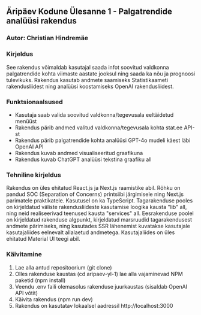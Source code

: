 ## Äripäev Kodune Ülesanne 1 - Palgatrendide analüüsi rakendus

### Autor: Christian Hindremäe

### Kirjeldus

See rakendus võimaldab kasutajal saada infot soovitud valdkonna palgatrendide kohta viimaste aastate jooksul ning saada ka nõu ja prognoosi tulevikuks. Rakendus kasutab andmete saamiseks Statistikaameti rakendusliidest ning analüüsi koostamiseks OpenAI rakendusliidest.

### Funktsionaalsused

* Kasutaja saab valida soovitud valdkonna/tegevusala eeltäidetud menüüst
* Rakendus pärib andmed valitud valdkonna/tegevusala kohta stat.ee API-st
* Rakendus pärib palgatrendide kohta analüüsi GPT-4o mudeli käest läbi OpenAI API
* Rakendus kuvab andmed visualiseeritud graafikuna
* Rakendus kuvab ChatGPT analüüsi tekstina graafiku all

### Tehniline kirjeldus

Rakendus on üles ehitatud React.js ja Next.js raamistike abil. Rõhku on pandud SOC (Separation of Concerns) printsiibi järgimisele ning Next.js parimatele praktikatele. Kasutusel on ka TypeScript. Tagarakenduse pooles on kirjeldatud väliste rakendusliideste kasutamise loogika kausta "lib" all, ning neid realiseerivad teenused kausta "services" all. Eesrakenduse poolel on kirjeldatud rakenduse algpunkt, kirjeldatud marsruudid tagarakendusest andmete pärimiseks, ning kasutades SSR lähenemist kuvatakse kasutajale kasutajaliides eelnevalt allalaetud andmetega. Kasutajaliides on üles ehitatud Material UI teegi abil.

### Käivitamine

1. Lae alla antud repositoorium (git clone)
2. Olles rakenduse kaustas (cd aripaev-yl-1) lae alla vajaminevad NPM paketid (npm install)
3. Veendu .env faili olemasolus rakenduse juurkaustas (sisaldab OpenAI API võtit)
4. Käivita rakendus (npm run dev)
5. Rakendus on kasutatav lokaalsel aadressil http://localhost:3000
